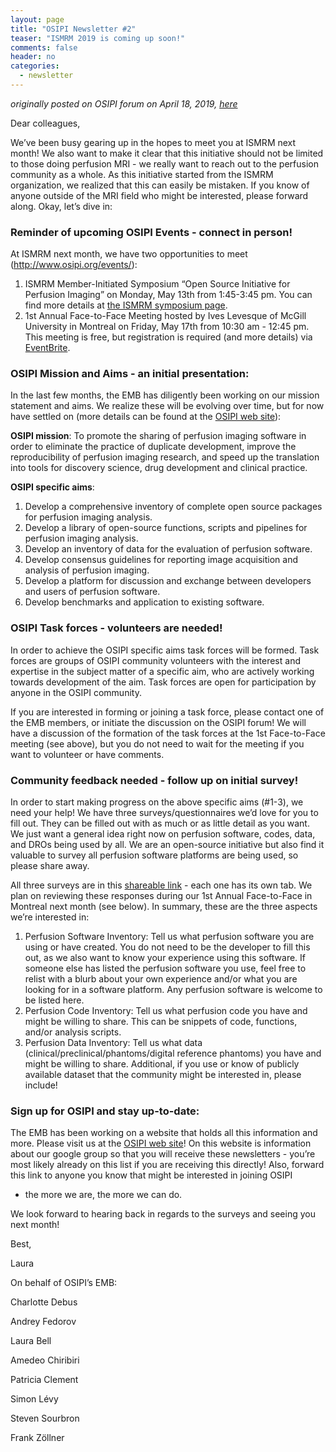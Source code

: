 ```yaml
---
layout: page
title: "OSIPI Newsletter #2"
teaser: "ISMRM 2019 is coming up soon!"
comments: false
header: no
categories:
  - newsletter
---
```


_originally posted on OSIPI forum on April 18, 2019, [here](https://groups.google.com/d/msg/open-source-initiative-for-perfusion-imaging/q2Y36JX7UzY/0M-9Fy4-CgAJ)_


Dear colleagues,

We’ve been busy gearing up in the hopes to meet you at ISMRM next month! We also want to
 make it clear that this initiative should not be limited to those doing perfusion MRI - we really want to reach out to the perfusion community as a whole. As this initiative started from the ISMRM organization, we realized that this can easily be mistaken.
 If you know of anyone outside of the MRI field who might be interested, please forward along. Okay, let’s dive in:


### Reminder of upcoming OSIPI Events - connect in person!
 At ISMRM next month, we have two opportunities to meet (http://www.osipi.org/events/):

1. ISMRM Member-Initiated Symposium “Open Source Initiative for Perfusion Imaging” on Monday, May 13th from 1:45-3:45 pm. You can find more details at [the ISMRM symposium page](https://www.ismrm.org/19/program_files/MIS04.htm).
2. 1st Annual Face-to-Face Meeting hosted by Ives Levesque of McGill University in Montreal on Friday, May 17th from 10:30 am - 12:45 pm. This meeting is free, but registration is required (and more details) via [EventBrite](https://www.google.com/url?q=https%3A%2F%2Fwww.eventbrite.com%2Fe%2Fosipis-first-annual-face-to-face-meeting-in-montreal-2019-tickets-57199759019%3Faff%3Dutm_source%3Deb_email%26utm_medium%3Demail%26utm_campaign%3Dnew_event_email%26utm_term%3Deventurl_text&sa=D&sntz=1&usg=AFQjCNF7tH1pGMMQq1vIX1FSgfTyIlqEPw).

### OSIPI Mission and Aims - an initial presentation:

In the last few months, the EMB has diligently been working on our mission statement and aims. We realize these will be evolving over time, but for now have settled on (more details
 can be found at the [OSIPI web site](http://osipi.org)):

**OSIPI mission**: To promote the sharing of perfusion imaging software in order to eliminate the practice of duplicate development, improve the reproducibility of
 perfusion imaging research, and speed up the translation into tools for discovery science, drug development and clinical practice.

**OSIPI specific aims**:

1. Develop a comprehensive inventory of complete open source packages for perfusion imaging analysis.
2. Develop a library of open-source functions, scripts and pipelines for perfusion imaging analysis.
3. Develop an inventory of data for the evaluation of perfusion software.
4. Develop consensus guidelines for reporting image acquisition and analysis of perfusion imaging.
5. Develop a platform for discussion and exchange between developers and users of perfusion software.
6. Develop benchmarks and application to existing software.

### OSIPI Task forces - volunteers are needed!

In order to achieve the OSIPI specific aims  task forces will be formed. Task forces are groups of OSIPI community volunteers with the interest and expertise
 in the subject matter of a specific aim, who are actively working towards development of the aim. Task forces are open for participation by anyone in the OSIPI community.

If you are interested in forming or joining a task force, please contact one of the EMB members, or initiate the discussion on the OSIPI forum! We will have a discussion of the formation of the task forces at the 1st
 Face-to-Face meeting (see above), but you do not need to wait for the meeting if you want to volunteer or have comments.

### Community feedback needed - follow up on initial survey!

In order to start making progress on the above specific aims (#1-3), we need your help! We have three surveys/questionnaires we’d love for you to fill out.
 They can be filled out with as much or as little detail as you want. We just want a general idea right now on perfusion software, codes, data, and DROs being used by all. We are an open-source initiative but also find it valuable to survey all perfusion software
 platforms are being used, so please share away.

All three surveys are in this [shareable link](https://docs.google.com/spreadsheets/d/1Zy3cnIBnBDoPtwM58iKijMVL0QhW1ogR0nshbLEsHls/edit?usp=sharing) - each one has its own tab. We plan on reviewing these responses during our 1st Annual Face-to-Face in Montreal next month (see below). In summary, these are the three aspects we’re interested
 in:

1. Perfusion Software Inventory: Tell us what perfusion software you are using or have created. You do not need to be the developer to fill this out, as we also want to know your experience using this software. If someone else has listed the perfusion software you use, feel free to relist with a blurb about your own experience and/or what you are looking for in a software platform. Any perfusion software is welcome to be listed here.
2. Perfusion Code Inventory: Tell us what perfusion code you have and might be willing to share. This can be snippets of code, functions, and/or analysis scripts.
3. Perfusion Data Inventory: Tell us what data (clinical/preclinical/phantoms/digital reference phantoms) you have and might be willing to share. Additional, if you use
 or know of publicly available dataset that the community might be interested in, please include!

### Sign up for OSIPI and stay up-to-date:

The EMB has been working on a website that holds all this information and more. Please visit us at the [OSIPI web site](http://osipi.org)!
 On this website is information about our google group so that you will receive these newsletters - you’re most likely already on this list if you are receiving this directly! Also, forward this link to anyone you know that might be interested in joining OSIPI
 - the more we are, the more we can do.

We look forward to hearing back in regards to the surveys and seeing you next month!

Best,

Laura

On behalf of OSIPI’s EMB:

Charlotte Debus

Andrey Fedorov

Laura Bell

Amedeo Chiribiri

Patricia Clement

Simon Lévy

Steven Sourbron

Frank Zöllner
